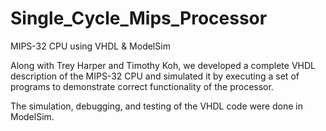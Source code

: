 # Single_Cycle_Mips_Processor
MIPS-32 CPU using VHDL &amp; ModelSim

Along with Trey Harper and Timothy Koh, we developed a complete VHDL description of the MIPS-32 CPU and simulated it by 
executing a set of programs to demonstrate correct functionality of the processor.

The simulation, debugging, and testing of the VHDL code were done in ModelSim.
